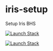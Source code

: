 # iris-setup

Setup Iris BHS

[![Launch Stack](https://cdn.rawgit.com/buildkite/cloudformation-launch-stack-button-svg/master/launch-stack.svg)](https://console.aws.amazon.com/cloudformation/home#/stacks/new?stackName=IrisBHS&templateURL=https://s3.us-east-2.amazonaws.com/illumon-external/centos7-iris-bhs-cloudformation.yml)

[![Launch Stack](https://cdn.rawgit.com/buildkite/cloudformation-launch-stack-button-svg/master/launch-stack.svg)](launch-stack.svg)
